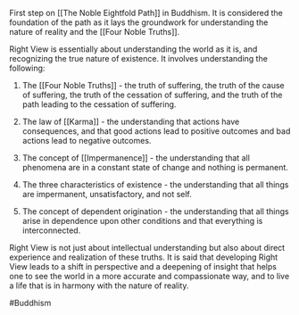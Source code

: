 First step on [[The Noble Eightfold Path]] in Buddhism. It is considered the foundation of the path as it lays the groundwork for understanding the nature of reality and the [[Four Noble Truths]].

Right View is essentially about understanding the world as it is, and recognizing the true nature of existence. It involves understanding the following:

1.  The [[Four Noble Truths]] - the truth of suffering, the truth of the cause of suffering, the truth of the cessation of suffering, and the truth of the path leading to the cessation of suffering.

2.  The law of [[Karma]] - the understanding that actions have consequences, and that good actions lead to positive outcomes and bad actions lead to negative outcomes.

3.  The concept of [[Impermanence]] - the understanding that all phenomena are in a constant state of change and nothing is permanent.

4.  The three characteristics of existence - the understanding that all things are impermanent, unsatisfactory, and not self.

5.  The concept of dependent origination - the understanding that all things arise in dependence upon other conditions and that everything is interconnected.

Right View is not just about intellectual understanding but also about direct experience and realization of these truths. It is said that developing Right View leads to a shift in perspective and a deepening of insight that helps one to see the world in a more accurate and compassionate way, and to live a life that is in harmony with the nature of reality.

#Buddhism 
